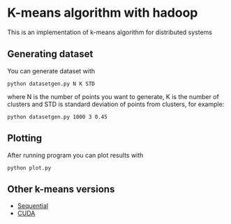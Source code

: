 # K-means algorithm with hadoop
This is an implementation of k-means algorithm for distributed systems

## Generating dataset

You can generate dataset with 
```
python datasetgen.py N K STD
```
where N is the number of points you want to generate, K is the number of clusters and STD is standard deviation of points from clusters, for example:
```
python datasetgen.py 1000 3 0.45
```

## Plotting

After running program you can plot results with 
```
python plot.py
```
## Other k-means versions
- [Sequential](https://github.com/MarcoSolarino/Midterm_Parallel_Computing_K-means)
- [CUDA](https://github.com/daikon899/Midterm_K-means_CUDA)
